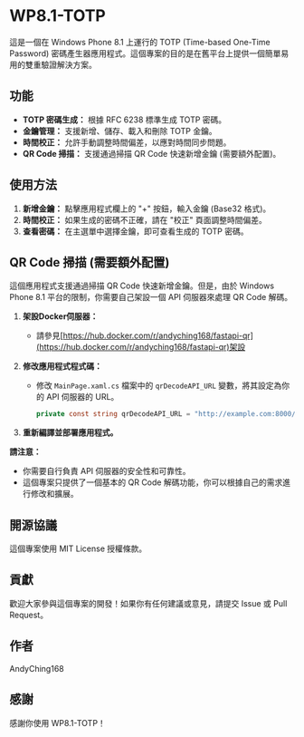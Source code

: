 # WP8.1-TOTP

這是一個在 Windows Phone 8.1 上運行的 TOTP (Time-based One-Time Password) 密碼產生器應用程式。這個專案的目的是在舊平台上提供一個簡單易用的雙重驗證解決方案。

## 功能

*   **TOTP 密碼生成：** 根據 RFC 6238 標準生成 TOTP 密碼。
*   **金鑰管理：** 支援新增、儲存、載入和刪除 TOTP 金鑰。
*   **時間校正：** 允許手動調整時間偏差，以應對時間同步問題。
*   **QR Code 掃描：** 支援通過掃描 QR Code 快速新增金鑰 (需要額外配置)。

## 使用方法

1.  **新增金鑰：** 點擊應用程式欄上的 "+" 按鈕，輸入金鑰 (Base32 格式)。
2.  **時間校正：** 如果生成的密碼不正確，請在 "校正" 頁面調整時間偏差。
3.  **查看密碼：** 在主選單中選擇金鑰，即可查看生成的 TOTP 密碼。

## QR Code 掃描 (需要額外配置)

這個應用程式支援通過掃描 QR Code 快速新增金鑰。但是，由於 Windows Phone 8.1 平台的限制，你需要自己架設一個 API 伺服器來處理 QR Code 解碼。
1.  **架設Docker伺服器：**
	*	請參見[https://hub.docker.com/r/andyching168/fastapi-qr](https://hub.docker.com/r/andyching168/fastapi-qr)架設

2.  **修改應用程式程式碼：**

    *   修改 `MainPage.xaml.cs` 檔案中的 `qrDecodeAPI_URL` 變數，將其設定為你的 API 伺服器的 URL。

        ```csharp
        private const string qrDecodeAPI_URL = "http://example.com:8000/decode_qr"; // 請替換為你的 API 伺服器 URL
        ```

3.  **重新編譯並部署應用程式。**

**請注意：**

*   你需要自行負責 API 伺服器的安全性和可靠性。
*   這個專案只提供了一個基本的 QR Code 解碼功能，你可以根據自己的需求進行修改和擴展。

## 開源協議

這個專案使用 MIT License 授權條款。

## 貢獻

歡迎大家參與這個專案的開發！如果你有任何建議或意見，請提交 Issue 或 Pull Request。

## 作者

AndyChing168

## 感謝

感謝你使用 WP8.1-TOTP！
